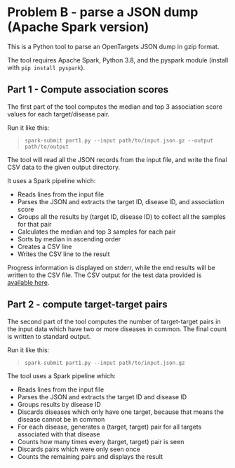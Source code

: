 # Problem B - parse a JSON dump (Apache Spark version)

This is a Python tool to parse an OpenTargets JSON dump in gzip format.

The tool requires Apache Spark, Python 3.8, and the pyspark module (install with `pip install pyspark`).

## Part 1 - Compute association scores

The first part of the tool computes the median and top 3 association score values for each target/disease pair.

Run it like this:

> `spark-submit part1.py --input path/to/input.json.gz --output path/to/output`

The tool will read all the JSON records from the input file, and write the final CSV data to the given output directory.

It uses a Spark pipeline which:
* Reads lines from the input file
* Parses the JSON and extracts the target ID, disease ID, and association score
* Groups all the results by (target ID, disease ID) to collect all the samples for that pair
* Calculates the median and top 3 samples for each pair
* Sorts by median in ascending order
* Creates a CSV line
* Writes the CSV line to the result

Progress information is displayed on stderr, while the end results will be written to the CSV file. The CSV output for the test data provided is [available here](https://drive.google.com/open?id=1g5kBj5vSAJn6D3Mm_PEtP4kiL2szd3cj).

## Part 2 - compute target-target pairs

The second part of the tool computes the number of target-target pairs in the input data which have two or more diseases in common. The final count is written to standard output.

Run it like this:

> `spark-submit part1.py --input path/to/input.json.gz`

The tool uses a Spark pipeline which:

* Reads lines from the input file
* Parses the JSON and extracts the target ID and disease ID
* Groups results by disease ID
* Discards diseases which only have one target, because that means the disease cannot be in common
* For each disease, generates a (target, target) pair for all targets associated with that disease
* Counts how many times every (target, target) pair is seen
* Discards pairs which were only seen once
* Counts the remaining pairs and displays the result
